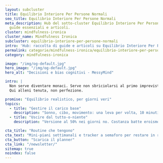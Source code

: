 ```yaml
---
layout: subcluster
title: Equilibrio Interiore Per Persone Normali
seo_title: Equilibrio Interiore Per Persone Normali
meta_description: Hub del sotto-cluster Equilibrio Interiore Per Persone Normali —
  guide essenziali e articoli.
cluster: mindfulness-ironica
cluster_name: Mindfulness Ironica
subcluster: equilibrio-interiore-per-persone-normali
intro: 'Hub: raccolta di guide e articoli su Equilibrio Interiore Per Persone Normali.'
permalink: categorie/mindfulness-ironica/equilibrio-interiore-per-persone-normali/
category: mindfulness-ironica

image: "/img/og-default.jpg"
hero_image: "/img/og-default.jpg"
hero_alt: "Decisioni e bias cognitivi - MessyMind"

intro: |
  Non serve diventare monaci. Serve non sbriciolarsi al primo imprevisto.
  Qui alleni tenuta, non perfezione.

promise: "Equilibrio realistico, per giorni veri"
topics:
  - title: "Gestire il carico base"
    description: "Sonno, cibo, movimento: una leva per volta, 10 minuti al giorno."
  - title: "Uscire dal tutto-o-niente"
    description: "Versione al 50% nei giorni no. Costanza batte eroismo."

cta_title: "Routine che tengono"
cta_text: "Mini-piani settimanali e tracker a semaforo per restare in rotta."
cta_button: "Scarica il planner"
cta_link: "/newsletter/"
sitemap: true
noindex: false
---
```


